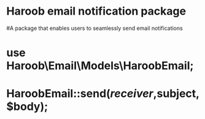 # Haroob email notification package

#A package that enables users to seamlessly send email notifications
# use Haroob\Email\Models\HaroobEmail;
# HaroobEmail::send($receiver,$subject,$body);
